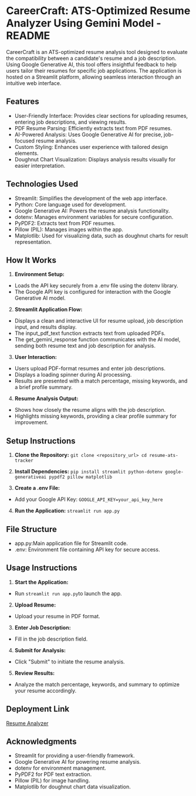 # CareerCraft: ATS-Optimized Resume Analyzer Using Gemini Model - README
CareerCraft is an ATS-optimized resume analysis tool designed to evaluate the compatibility between a candidate's resume and a job description. Using Google Generative AI, this tool offers insightful feedback to help users tailor their resumes for specific job applications. The application is hosted on a Streamlit platform, allowing seamless interaction through an intuitive web interface.

## Features
- User-Friendly Interface: Provides clear sections for uploading resumes, entering job descriptions, and viewing results.
- PDF Resume Parsing: Efficiently extracts text from PDF resumes.
- AI-Powered Analysis: Uses Google Generative AI for precise, job-focused resume analysis.
- Custom Styling: Enhances user experience with tailored design elements.
- Doughnut Chart Visualization: Displays analysis results visually for easier interpretation.

## Technologies Used
- Streamlit: Simplifies the development of the web app interface.
- Python: Core language used for development.
- Google Generative AI: Powers the resume analysis functionality.
- dotenv: Manages environment variables for secure configuration.
- PyPDF2: Extracts text from PDF resumes.
- Pillow (PIL): Manages images within the app.
- Matplotlib: Used for visualizing data, such as doughnut charts for result representation.

## How It Works
1. **Environment Setup:**
- Loads the API key securely from a .env file using the dotenv library.
- The Google API key is configured for interaction with the Google Generative AI model.
2. **Streamlit Application Flow:**
- Displays a clean and interactive UI for resume upload, job description input, and results display.
- The input_pdf_text function extracts text from uploaded PDFs.
- The get_gemini_response function communicates with the AI model, sending both resume text and job description for analysis.
3. **User Interaction:**
- Users upload PDF-format resumes and enter job descriptions.
- Displays a loading spinner during AI processing.
- Results are presented with a match percentage, missing keywords, and a brief profile summary.
4. **Resume Analysis Output:**
- Shows how closely the resume aligns with the job description.
- Highlights missing keywords, providing a clear profile summary for improvement.

## Setup Instructions
1. **Clone the Repository:**
`git clone <repository_url>
cd resume-ats-tracker`

2. **Install Dependencies:**
`pip install streamlit python-dotenv google-generativeai pypdf2 pillow matplotlib`

3. **Create a .env File:**
- Add your Google API Key:
`GOOGLE_API_KEY=your_api_key_here`


4. **Run the Application:**
`streamlit run app.py`

## File Structure
- app.py:Main application file for Streamlit code.
- .env: Environment file containing API key for secure access.

## Usage Instructions
1. **Start the Application:**
- Run `streamlit run app.py`to launch the app.
2. **Upload Resume:**
- Upload your resume in PDF format.
3. **Enter Job Description:**
- Fill in the job description field.
4. **Submit for Analysis:**
- Click "Submit" to initiate the resume analysis.
5. **Review Results:**
- Analyze the match percentage, keywords, and summary to optimize your resume accordingly.

## Deployment Link
[Resume Analyzer](https://careercraftresumeanalyzer.streamlit.app/)

## Acknowledgments
- Streamlit for providing a user-friendly framework.
- Google Generative AI for powering resume analysis.
- dotenv for environment management.
- PyPDF2 for PDF text extraction.
- Pillow (PIL) for image handling.
- Matplotlib for doughnut chart data visualization.
